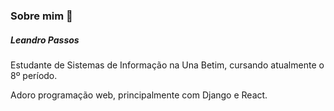 ### Sobre mim 👋

##### Leandro Passos

Estudante de Sistemas de Informação na Una Betim, cursando atualmente o 8º período.

Adoro programação web, principalmente com Django e React.
